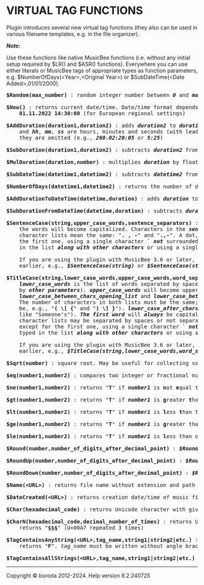# VIRTUAL TAG FUNCTIONS

Plugin introduces several new virtual tag functions (they also can be used in various filename templates, e.g. in the file organizer).
&nbsp;

<b><i>Note:</i></b>

Use these functions like native MusicBee functions (i.e. without any initial setup required by $LR() and $ASR() functions). 
Everywhere you can use either literals or MusicBee tags of appropriate types as function parameters, 
e.g. $NumberOfDays(\<Year\>,\<Original Year\>) or $SubDateTime(\<Date Added\>,01/01/2000).

<pre>
<b>$Random(max_number)</b> : random integer number between <b><i>0</i></b> and <b><i>max_number</i></b> (including them)

<b>$Now()</b> : returns current date/time. Date/time format depends on your Windows regional settings, something like <b>11/01/2022 02:30:00 pm</b> (for US regional settings) or 
    <b>01.11.2022 14:30:00</b> (for European regional settings)

<b>$AddDuration(duration1,duration2)</b> : adds <b><i>duration2</i></b> to <b><i>duration1</i></b>. Duration format is <b><i>dddddd.hh:mm:ss</i></b>, where <b><i>dddddd</i></b> is the number of days (without leading zeros) 
    and <b><i>hh</i></b>, <b><i>mm</i></b>, <b><i>ss</i></b> are hours, minutes and seconds (with leading zeros except for the most left zeros). If some most left parts of duration are zero, 
    they are omitted (e.g., <b><i>260.02:20:05</i></b> or <b><i>5:25</i></b>)

<b>$SubDuration(duration1,duration2)</b> : subtracts <b><i>duration2</i></b> from <b><i>duration1</i></b>

<b>$MulDuration(duration,number)</b> : multiplies <b><i>duration</i></b> by floating point or integer <b><i>number</i></b>, e.g. <b><i>$MulDuration(&lt;Time&gt;,&lt;Play Count&gt;)</i></b>

<b>$SubDateTime(datetime1,datetime2)</b> : subtracts <b><i>datetime2</i></b> from <b><i>datetime1</i></b>. Returns duration

<b>$NumberOfDays(datetime1,datetime2)</b> : returns the number of days between <b><i>datetime1</i></b> and <b><i>datetime2</i></b>

<b>$AddDurationToDateTime(datetime,duration)</b> : adds <b><i>duration</i></b> to <b><i>datetime</i></b>

<b>$SubDurationFromDateTime(datetime,duration)</b> : subtracts <b><i>duration</i></b> from <b><i>datetime</i></b>

<b>$SentenceCase(string,upper_case_words,sentence_separators)</b> : <b><i>upper_case_words</i></b> will become uppercase. <b><i>sentence_separators</i></b> is the list of characters, after which 
    the words will become capitalized. Characters in the <b><i>sentence_separators</i></b> list may be separated by spaces or not separated at all. For example, these two 
    character lists mean the same: "<b>. , -</b>" and "<b>.,-</b>". A dot, followed by a space, is always treated as a sentence separator. You can omit any parameter except for 
    the first one, using a single character <b>`</b> <b><i>not</i></b> surrounded by spaces to pass empty parameter. You can <b><i>safely use</i></b> character <b>`</b> in its literal meaning if it’s typed 
    in the list <b><i>along with other characters</i></b> or using a single character <b>`</b> <b><i>surrounded</i></b> by spaces. 
  
    If you are using the plugin with MusicBee 3.6 or later, then you can omit any number of end parameters simply by putting closing parenthesis 
    earlier, e.g., <b><i>$SentenceCase(string)</i></b> or <b><i>$SentenceCase(string,BBC NYC USA III IV)</i></b>

<b>$TitleCase(string,lower_case_words,upper_case_words,word_separators,lower_case_between_chars_opening_list,</b> <b>lower_case_between_chars_closing_list,lower_case_after_chars)</b> : where 
    <b><i>lower_case_words</i></b> is the list of words separated by spaces, which will become lowercase (<b><i>always except for the first word</i></b> and <b><i>except for the last words</i></b> if not lowercase 
    by <b><i>other parameters</i></b>). <b><i>upper_case_words</i></b> will become uppercase. <b><i>word_separators</i></b> is the list of characters after which the words will be capitalized. 
    <b><i>lower_case_between_chars_opening_list</i></b> and <b><i>lower_case_between_chars_closing_list</i></b> are the lists of characters <b><i>between</i></b> which the words become lowercase. 
    The number of characters in both lists must be the same; the opening and closing characters are paired by their position in the lists (the lists may 
    be, e.g., "<b>( \[ {</b>" and "<b>) \] }</b>"). <b><i>lower_case_after_chars</i></b> consists of a list of characters, <b><i>after</i></b> which the words become lowercase (e.g., <b>'</b> for something 
    like "Someone<b>'</b>s"). <b><i>The first word</i></b> will <b><i>always</i></b> be capitalized. It’s recommended to enclose the last four lists into quotes (e.g., <b>"\& . -"</b>). Characters in all 
    character lists may be separated by spaces or not separated at all. For example, these two character lists mean the same: "<b>. , -</b>" and "<b>.,-</b>". You can omit any parameter 
    except for the first one, using a single character <b>`</b> <b><i>not</i></b> surrounded by spaces to pass empty parameter. You can <b><i>safely use</i></b> character <b>`</b> in its literal meaning if it’s 
    typed in the list <b><i>along with other characters</i></b> or using a single character <b>`</b> <b><i>surrounded</i></b> by spaces. 
  
    If you are using the plugin with MusicBee 3.6 or later, then you can omit any number of end parameters simply by putting closing parenthesis 
    earlier, e.g., <b><i>$TitleCase(string,lower_case_words,word_separators)</i></b>

<b>$Sqrt(number)</b> : square root. May be useful for collecting some library statistics (in conjunction with LR functions)

<b>$eq(number1,number2)</b> : compares two integer or fractional numbers, determines if <b><i>number1</i></b> is <b>eq</b>ual to <b><i>number2</i></b>, e.g. <b><i>$eq(1.0,1)</i></b> returns "<b>T</b>"

<b>$ne(number1,number2)</b> : returns "<b>T</b>" if <b><i>number1</i></b> is <b>n</b>ot <b>e</b>qual to <b><i>number2</i></b>, otherwise returns "<b>F</b>"

<b>$gt(number1,number2)</b> : returns "<b>T</b>" if <b><i>number1</i></b> is <b>g</b>reater <b>t</b>han <b><i>number2</i></b>, otherwise returns "<b>F</b>"

<b>$lt(number1,number2)</b> : returns "<b>T</b>" if <b><i>number1</i></b> is <b>l</b>ess <b>t</b>han to <b><i>number2</i></b>, otherwise returns "<b>F</b>"

<b>$ge(number1,number2)</b> : returns "<b>T</b>" if <b><i>number1</i></b> is <b>g</b>reater than or <b>e</b>qual to to <b><i>number2</i></b>,&nbsp; otherwise returns "<b>F</b>"

<b>$le(number1,number2)</b> : returns "<b>T</b>" if <b><i>number1</i></b> is <b>l</b>ess than or <b>e</b>qual to <b><i>number2</i></b>, otherwise returns "<b>F</b>"

<b>$Round(number,number_of_digits_after_decimal_point)</b> : <b><i>$Round(4.28,1)</i></b> returns <b>4.3</b>, and <b><i>$Round(5.2,0)</i></b> returns <b>5</b>

<b>$RoundUp(number,number_of_digits_after_decimal_point)</b> : <b><i>$RoundUp(5.2,0)</i></b> returns <b>6</b>

<b>$RoundDown(number,number_of_digits_after_decimal_point)</b> : <b><i>$RoundDown(4.28,1)</i></b> returns <b>4.2</b>

<b>$Name(&lt;URL&gt;)</b> : returns file name without extension and path to file. Type <b><i>&lt;URL&gt;</i></b> exactly like this, don't use other function argument value

<b>$DateCreated(&lt;URL&gt;)</b> : returns creation date/time of music file (<b><i>not</i></b> last modification date/time)

<b>$Char(hexadecimal_code)</b> : returns Unicode character with given <b><i>hexadecimal_code</i></b>, e.g. <b><i>$Char(a7)</i></b> returns "<b>§</b>" (U+00A7)

<b>$CharN(hexadecimal_code,decimal_number_of_times)</b> : returns Unicode character with given <b><i>hexadecimal_code</i></b> repeated the given number of times, e.g. <b><i>$CharN(a7,3)</i></b> 
    returns "<b>§§§</b>" (U+00A7 repeated 3 times)

<b>$TagContainsAnyString(&lt;URL&gt;,tag_name,string1|string2|etc.)</b> : returns "<b>T</b>" if tag contains any of the strings separated by |, otherwise 
    returns "<b>F</b>". <i>tag_name</i> must be written without angle brackets, e.g. <i>$TagContainsAnyString(&lt;URL&gt;,Lyrics,water|river)</i>

<b>$TagContainsAllStrings(&lt;URL&gt;,tag_name,string1|string2|etc.)</b> : returns "<b>T</b>" if tag contains all strings separated by |, otherwise returns "<b>F</b>"
</pre>

***

Copyright © boroda 2012-2024. Help version 8.2.240725